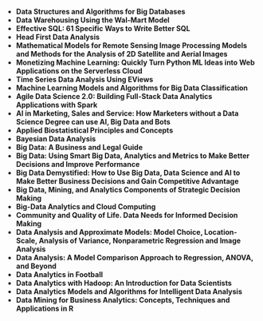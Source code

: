 <ul>
  
 <li><b><a target="_blank" href="https://github.com/manjunath5496/Archaeoastronomy-Books/blob/master/arc(1).pdf" style="text-decoration:none;">Data Structures and Algorithms for Big Databases</a></b></li>
  
<li><b><a target="_blank" href="https://github.com/manjunath5496/Archaeoastronomy-Books/blob/master/arc(2).pdf" style="text-decoration:none;">Data Warehousing Using the Wal-Mart Model</a></b></li>

<li><b><a target="_blank" href="https://github.com/manjunath5496/Archaeoastronomy-Books/blob/master/arc(3).pdf" style="text-decoration:none;">Effective SQL: 61 Specific Ways to Write Better SQL</a></b></li>
<li><b><a target="_blank" href="https://github.com/manjunath5496/Archaeoastronomy-Books/blob/master/arc(4).pdf" style="text-decoration:none;"> Head First Data Analysis</a></b></li>
                            
  <li><b><a target="_blank" href="https://github.com/manjunath5496/Archaeoastronomy-Books/blob/master/arc(5).pdf" style="text-decoration:none;">Mathematical Models for Remote Sensing Image Processing Models and Methods for the Analysis of 2D Satellite and Aerial Images</a></b></li>  
     <li><b><a target="_blank" href="https://github.com/manjunath5496/Archaeoastronomy-Books/blob/master/arc(6).pdf" style="text-decoration:none;">Monetizing Machine Learning: Quickly Turn Python ML Ideas into Web Applications on the Serverless Cloud</a></b></li>  


 <li><b><a target="_blank" href="https://github.com/manjunath5496/Archaeoastronomy-Books/blob/master/arc(7).pdf" style="text-decoration:none;">Time Series Data Analysis Using EViews</a></b></li>
  
<li><b><a target="_blank" href="https://github.com/manjunath5496/Archaeoastronomy-Books/blob/master/arc(8).pdf" style="text-decoration:none;">Machine Learning Models and Algorithms for Big Data Classification</a></b></li>

<li><b><a target="_blank" href="https://github.com/manjunath5496/Archaeoastronomy-Books/blob/master/arc(9).pdf" style="text-decoration:none;">Agile Data Science 2.0: Building Full-Stack Data Analytics Applications with Spark</a></b></li>
<li><b><a target="_blank" href="https://github.com/manjunath5496/Archaeoastronomy-Books/blob/master/arc(10).pdf" style="text-decoration:none;"> AI in Marketing, Sales and Service: How Marketers without a Data Science Degree can use AI, Big Data and Bots</a></b></li>
                            
  <li><b><a target="_blank" href="https://github.com/manjunath5496/Archaeoastronomy-Books/blob/master/arc(11).pdf" style="text-decoration:none;">Applied Biostatistical Principles and Concepts</a></b></li>  
     <li><b><a target="_blank" href="https://github.com/manjunath5496/Archaeoastronomy-Books/blob/master/arc(12).pdf" style="text-decoration:none;">Bayesian Data Analysis</a></b></li>  


 <li><b><a target="_blank" href="https://github.com/manjunath5496/Archaeoastronomy-Books/blob/master/arc(13).pdf" style="text-decoration:none;">Big Data: A Business and Legal Guide</a></b></li>
  
<li><b><a target="_blank" href="https://github.com/manjunath5496/Archaeoastronomy-Books/blob/master/arc(14).pdf" style="text-decoration:none;">Big Data: Using Smart Big Data, Analytics and Metrics to Make Better Decisions and Improve Performance </a></b></li>

<li><b><a target="_blank" href="https://github.com/manjunath5496/Archaeoastronomy-Books/blob/master/arc(15).pdf" style="text-decoration:none;">Big Data Demystified: How to Use Big Data, Data Science and AI to Make Better Business Decisions and Gain Competitive Advantage</a></b></li>
<li><b><a target="_blank" href="https://github.com/manjunath5496/Archaeoastronomy-Books/blob/master/arc(16).pdf" style="text-decoration:none;"> Big Data, Mining, and Analytics Components of Strategic Decision Making</a></b></li>
                            
  <li><b><a target="_blank" href="https://github.com/manjunath5496/Archaeoastronomy-Books/blob/master/arc(17).pdf" style="text-decoration:none;">Big-Data Analytics and Cloud Computing</a></b></li>  
     <li><b><a target="_blank" href="https://github.com/manjunath5496/Archaeoastronomy-Books/blob/master/arc(18).pdf" style="text-decoration:none;">Community and Quality of Life. Data Needs for Informed Decision Making</a></b></li>  


 <li><b><a target="_blank" href="https://github.com/manjunath5496/Archaeoastronomy-Books/blob/master/arc(19).pdf" style="text-decoration:none;">Data Analysis and Approximate Models: Model Choice, Location-Scale, Analysis of Variance, Nonparametric Regression
and Image Analysis</a></b></li>
  
<li><b><a target="_blank" href="https://github.com/manjunath5496/Archaeoastronomy-Books/blob/master/arc(20).pdf" style="text-decoration:none;">Data Analysis: A Model Comparison Approach to Regression, ANOVA, and Beyond</a></b></li>

<li><b><a target="_blank" href="https://github.com/manjunath5496/Archaeoastronomy-Books/blob/master/arc(21).pdf" style="text-decoration:none;">Data Analytics in Football</a></b></li>
<li><b><a target="_blank" href="https://github.com/manjunath5496/Archaeoastronomy-Books/blob/master/arc(22).pdf" style="text-decoration:none;"> Data Analytics with Hadoop: An Introduction for Data Scientists</a></b></li>
                            
  <li><b><a target="_blank" href="https://github.com/manjunath5496/Archaeoastronomy-Books/blob/master/arc(23).pdf" style="text-decoration:none;">Data Analytics Models and Algorithms for Intelligent Data Analysis</a></b></li>  
     <li><b><a target="_blank" href="https://github.com/manjunath5496/Archaeoastronomy-Books/blob/master/arc(24).pdf" style="text-decoration:none;">Data Mining for Business Analytics: Concepts, Techniques and Applications in R</a></b></li>  






</ul>

